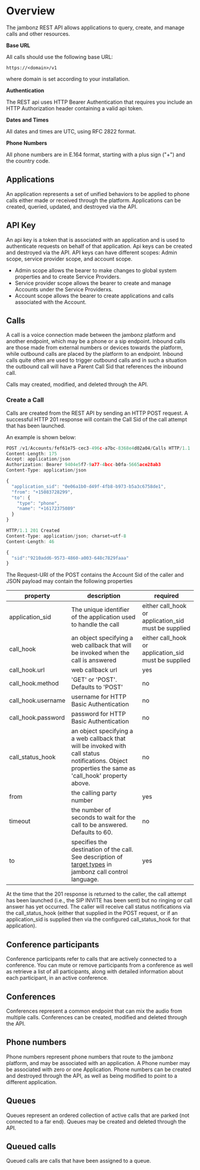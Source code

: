 
# Overview
The jambonz REST API allows applications to query, create, and manage calls and other resources. 

**Base URL**

All calls should use the following base URL:
```
https://<domain>/v1
```
where domain is set according to your installation.

**Authentication**

The REST api uses HTTP Bearer Authentication that requires you include an HTTP Authorization header containing a valid api token.

**Dates and Times**

All dates and times are UTC, using RFC 2822 format.

**Phone Numbers**

All phone numbers are in E.164 format, starting with a plus sign ("+") and the country code.

## Applications
An application represents a set of unified behaviors to be applied to phone calls either made or received through the platform.  Applications can be created, queried, updated, and destroyed via the API.

## API Key
An api key is a token that is associated with an application and is used to authenticate requests on behalf of that application.  Api keys can be created and destroyed via the API.  API keys can have different scopes: Admin scope, service provider scope, and account scope.  

- Admin scope allows the bearer to make changes to global system properties and to create Service Providers.
- Service provider scope allows the bearer to create and manage Accounts under the Service Providerxs.
- Account scope allows the bearer to create applications and calls associated with the Account.

## Calls
A call is a voice connection made between the jambonz platform and another endpoint, which may be a phone or a sip endpoint. Inbound calls are those made from external numbers or devices towards the platform, while outbound calls are placed by the platform to an endpoint.  Inbound calls quite often are used to trigger outbound calls and in such a situation the outbound call will have a Parent Call Sid that references the inbound call.

Calls may created, modified, and deleted through the API.

### Create a Call
Calls are created from the REST API by sending an HTTP POST request. A successful HTTP 201 response will contain the Call Sid of the call attempt that has been launched.

An example is shown below:
```js
POST /v1/Accounts/fef61e75-cec3-496c-a7bc-8368e4d02a04/Calls HTTP/1.1
Content-Length: 175
Accept: application/json
Authorization: Bearer 9404e5f7-9a77-4bcc-b0fa-5665ace28ab3
Content-Type: application/json

{
  "application_sid": "0e06a1b0-d49f-4fb8-b973-b5a3c6758de1",
  "from": "+15083728299",
  "to": {
    "type": "phone",
    "name": "+16172375089"
  }
}

HTTP/1.1 201 Created
Content-Type: application/json; charset=utf-8
Content-Length: 46

{
  "sid":"9210add6-9573-4860-a003-648c7829faaa"
}
```

The Request-URI of the POST contains the Account Sid of the caller and JSON payload  may contain the following properties

| property      | description | required  |
| ------------- |-------------| -----|
| application_sid | The unique identifier of the application used to handle the call | either call_hook or application_sid must be supplied |
| call_hook | an object specifying a web callback that will be invoked when the call is answered | either call_hook or application_sid must be supplied |
| call_hook.url | web callback url | yes |
| call_hook.method | 'GET' or 'POST'.  Defaults to 'POST' | no |
| call_hook.username | username for HTTP Basic Authentication | no |
| call_hook.password | password for HTTP Basic Authentication | no |
| call_status_hook | an object specifying a  a web callback that will be invoked with call status notifications.  Object properties the same as 'call_hook' property above. | no |
| from | the calling party number | yes |
| timeout | the number of seconds to wait for the call to be answered.  Defaults to 60. | no |
| to | specifies the destination of the call. See description of [target types](/jambonz-docs/jambonz#target-types) in jambonz call control language. | yes | 

At the time that the 201 response is returned to the caller, the call attempt has been launched (i.e., the SIP INVITE has been sent) but no ringing or call answer has yet occurred.  The caller will receive call status notifications via the call_status_hook (either that supplied in the POST request, or if an application_sid is supplied then via the configured call_status_hook for that application).

## Conference participants
Conference participants refer to calls that are actively connected to a conference. You can mute or remove participants from a conference as well as retrieve a list of all participants, along with detailed information about each participant, in an active conference.

## Conferences
Conferences represent a common endpoint that can mix the audio from multiple calls.  Conferences can be created, modified and deleted through the API.

## Phone numbers
Phone numbers represent phone numbers that route to the jambonz platform, and may be associated with an application.  A Phone number may be associated with zero or one Application.  Phone numbers can be created and destroyed through the API, as well as being modified to point to a different application.

## Queues
Queues represent an ordered collection of active calls that are parked (not connected to a far end).  Queues may be created and deleted through the API.

## Queued calls
Queued calls are calls that have been assigned to a queue.

